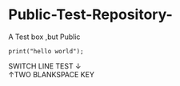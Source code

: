 # Public-Test-Repository-
A Test box ,but Public
```
print("hello world");
```
SWITCH LINE TEST ↓  
↑TWO BLANKSPACE KEY
